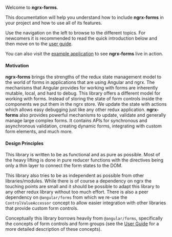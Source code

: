 Welcome to **ngrx-forms**.

This documentation will help you understand how to include **ngrx-forms** in your project and how to use all of its features.

Use the navigation on the left to browse to the different topics. For newcomers it is recommended to read the quick introduction below and then move on to the [user guide](user-guide/index.md).

You can also visit the [example application](https://mrwolfz.github.io/ngrx-forms/) to see **ngrx-forms** live in action.

#### Motivation

**ngrx-forms** brings the strengths of the redux state management model to the world of forms in applications that are using Angular and ngrx. The mechanisms that Angular provides for working with forms are inherently mutable, local, and hard to debug. This library offers a different model for working with forms. Instead of storing the state of form controls inside the components we put them in the ngrx store. We update the state with actions which allows easy debugging just like any other redux application. **ngrx-forms** also provides powerful mechanisms to update, validate and generally manage large complex forms. It contains APIs for synchronous and asynchronous validation, creating dynamic forms, integrating with custom form elements, and much more.

#### Design Principles

This library is written to be as functional and as pure as possible. Most of the heavy lifting is done in pure reducer functions with the directives being only a thin layer to connect the form states to the DOM.

This library also tries to be as independent as possible from other libraries/modules. While there is of course a dependency on ngrx the touching points are small and it should be possible to adapt this library to any other redux library without too much effort. There is also a peer dependency on `@angular/forms` from which we re-use the `ControlValueAccessor` concept to allow easier integration with other libraries that provide custom form controls.

Conceptually this library borrows heavily from `@angular/forms`, specifically the concepts of form controls and form groups (see the [User Guide](/user-guide) for a more detailed description of these concepts).
